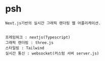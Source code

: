 # psh

    Next.js기반의 실시간 그래픽 렌더링 웹 어플리케이션.
    
    
    프레임워크 : nextjs(Typescript)
    그래픽 렌더링 : three.js
    스타일링 : Tailwind
    실시간 통신 : websocket(커스텀 서버 server.js)

